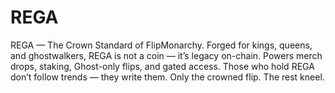 # REGA
REGA — The Crown Standard of FlipMonarchy.   Forged for kings, queens, and ghostwalkers, REGA is not a coin — it’s legacy on-chain.   Powers merch drops, staking, Ghost-only flips, and gated access.   Those who hold REGA don’t follow trends — they write them.   Only the crowned flip. The rest kneel.

